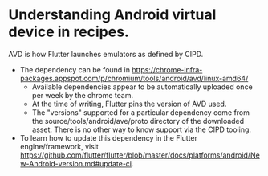 # Understanding Android virtual device in recipes.

AVD is how Flutter launches emulators as defined by CIPD.

* The dependency can be found in https://chrome-infra-packages.appspot.com/p/chromium/tools/android/avd/linux-amd64/
    * Available dependencies appear to be automatically uploaded once per week by the chrome team.
    * At the time of writing, Flutter pins the version of AVD used.
    * The "versions" supported for a particular dependency come from the source/tools/android/ave/proto directory of the downloaded asset. There is no other way to know support via the CIPD tooling.
* To learn how to update this dependency in the Flutter engine/framework, visit https://github.com/flutter/flutter/blob/master/docs/platforms/android/New-Android-version.md#update-ci.